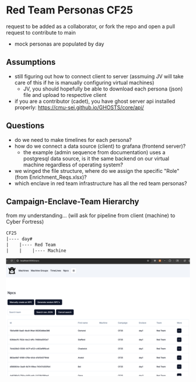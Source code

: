 # Red Team Personas CF25

request to be added as a collaborator, or fork the repo and open a pull request to contribute to main

- mock personas are populated by day

## Assumptions

- still figuring out how to connect client to server (assmuing JV will take care of this if he is manually configuring virtual machines)
    - JV, you should hopefully be able to download each persona (json) file and upload to respective client
- if you are a contributor (cadet), you have ghost server api installed properly: https://cmu-sei.github.io/GHOSTS/core/api/

## Questions

- do we need to make timelines for each persona?
- how do we connect a data source (client) to grafana (frontend server)?
    - the example (admin sequence from documentation) uses a postgresql data source, is it the same backend on our virtual machine regardless of operating system?
- we winged the file structure, where do we assign the specific "Role" (from Enrichment_Reqs.xlsx)?
- which enclave in red team infrastructure has all the red team personas?

## Campaign-Enclave-Team Hierarchy

from my understanding... (will ask for pipeline from client (machine) to Cyber Fortress)
```text
CF25
|---- day#
|    |---- Red Team
|    |    |---- Machine
```

![Localhost8080 NPC Previews](docs/localhost8080%20preview.png)